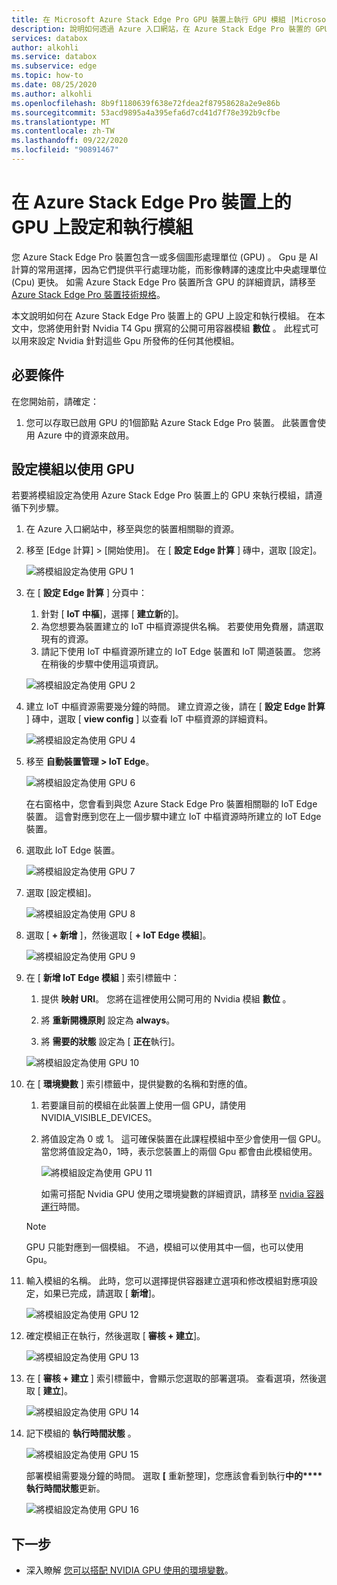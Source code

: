 ```yaml
---
title: 在 Microsoft Azure Stack Edge Pro GPU 裝置上執行 GPU 模組 |Microsoft Docs
description: 說明如何透過 Azure 入口網站，在 Azure Stack Edge Pro 裝置的 GPU 上設定和執行模組。
services: databox
author: alkohli
ms.service: databox
ms.subservice: edge
ms.topic: how-to
ms.date: 08/25/2020
ms.author: alkohli
ms.openlocfilehash: 8b9f1180639f638e72fdea2f87958628a2e9e86b
ms.sourcegitcommit: 53acd9895a4a395efa6d7cd41d7f78e392b9cfbe
ms.translationtype: MT
ms.contentlocale: zh-TW
ms.lasthandoff: 09/22/2020
ms.locfileid: "90891467"
---
```

# <a name="configure-and-run-a-module-on-gpu-on-azure-stack-edge-pro-device"></a>在 Azure Stack Edge Pro 裝置上的 GPU 上設定和執行模組

您 Azure Stack Edge Pro 裝置包含一或多個圖形處理單位 (GPU) 。 Gpu 是 AI 計算的常用選擇，因為它們提供平行處理功能，而影像轉譯的速度比中央處理單位 (Cpu) 更快。 如需 Azure Stack Edge Pro 裝置所含 GPU 的詳細資訊，請移至 [Azure Stack Edge Pro 裝置技術規格](azure-stack-edge-gpu-technical-specifications-compliance.md)。

本文說明如何在 Azure Stack Edge Pro 裝置上的 GPU 上設定和執行模組。 在本文中，您將使用針對 Nvidia T4 Gpu 撰寫的公開可用容器模組 **數位** 。 此程式可以用來設定 Nvidia 針對這些 Gpu 所發佈的任何其他模組。


## <a name="prerequisites"></a>必要條件

在您開始前，請確定：

1. 您可以存取已啟用 GPU 的1個節點 Azure Stack Edge Pro 裝置。 此裝置會使用 Azure 中的資源來啟用。  

## <a name="configure-module-to-use-gpu"></a>設定模組以使用 GPU

若要將模組設定為使用 Azure Stack Edge Pro 裝置上的 GPU 來執行模組，請遵循下列步驟。

1. 在 Azure 入口網站中，移至與您的裝置相關聯的資源。 

2. 移至 [Edge 計算] > [開始使用]。 在 [ **設定 Edge 計算** ] 磚中，選取 [設定]。

    ![將模組設定為使用 GPU 1](media/azure-stack-edge-j-series-configure-gpu-modules/configure-compute-1.png)

3. 在 [ **設定 Edge 計算** ] 分頁中：

    1. 針對 [ **IoT 中樞**]，選擇 [ **建立新**的]。
    2. 為您想要為裝置建立的 IoT 中樞資源提供名稱。 若要使用免費層，請選取現有的資源。 
    3. 請記下使用 IoT 中樞資源所建立的 IoT Edge 裝置和 IoT 閘道裝置。 您將在稍後的步驟中使用這項資訊。

    ![將模組設定為使用 GPU 2](media/azure-stack-edge-j-series-configure-gpu-modules/configure-compute-2.png)

4. 建立 IoT 中樞資源需要幾分鐘的時間。 建立資源之後，請在 [ **設定 Edge 計算** ] 磚中，選取 [ **view config** ] 以查看 IoT 中樞資源的詳細資料。

    ![將模組設定為使用 GPU 4](media/azure-stack-edge-j-series-configure-gpu-modules/configure-compute-4.png)

5. 移至 **自動裝置管理 > IoT Edge**。

    ![將模組設定為使用 GPU 6](media/azure-stack-edge-j-series-configure-gpu-modules/configure-gpu-2.png)

    在右窗格中，您會看到與您 Azure Stack Edge Pro 裝置相關聯的 IoT Edge 裝置。 這會對應到您在上一個步驟中建立 IoT 中樞資源時所建立的 IoT Edge 裝置。 
    
6. 選取此 IoT Edge 裝置。

   ![將模組設定為使用 GPU 7](media/azure-stack-edge-j-series-configure-gpu-modules/configure-gpu-3.png)

7.  選取 [設定模組]。

    ![將模組設定為使用 GPU 8](media/azure-stack-edge-j-series-configure-gpu-modules/configure-gpu-4.png)

8. 選取 [ **+ 新增** ]，然後選取 [ **+ IoT Edge 模組**]。 

    ![將模組設定為使用 GPU 9](media/azure-stack-edge-j-series-configure-gpu-modules/configure-gpu-5.png)

9. 在 [ **新增 IoT Edge 模組** ] 索引標籤中：

    1. 提供 **映射 URI**。 您將在這裡使用公開可用的 Nvidia 模組 **數位** 。 
    
    2. 將 **重新開機原則** 設定為 **always**。
    
    3. 將 **需要的狀態** 設定為 [ **正在**執行]。
    
    ![將模組設定為使用 GPU 10](media/azure-stack-edge-j-series-configure-gpu-modules/configure-gpu-6.png)

10. 在 [ **環境變數** ] 索引標籤中，提供變數的名稱和對應的值。 

    1. 若要讓目前的模組在此裝置上使用一個 GPU，請使用 NVIDIA_VISIBLE_DEVICES。 

    2. 將值設定為 0 或 1。 這可確保裝置在此課程模組中至少會使用一個 GPU。 當您將值設定為0，1時，表示您裝置上的兩個 Gpu 都會由此模組使用。

        ![將模組設定為使用 GPU 11](media/azure-stack-edge-j-series-configure-gpu-modules/configure-gpu-7.png)

        如需可搭配 Nvidia GPU 使用之環境變數的詳細資訊，請移至 [nvidia 容器運行](https://github.com/NVIDIA/nvidia-container-runtime#environment-variables-oci-spec)時間。

    > [!NOTE]
    > GPU 只能對應到一個模組。 不過，模組可以使用其中一個，也可以使用 Gpu。 

11. 輸入模組的名稱。 此時，您可以選擇提供容器建立選項和修改模組對應項設定，如果已完成，請選取 [ **新增**]。 

    ![將模組設定為使用 GPU 12](media/azure-stack-edge-j-series-configure-gpu-modules/configure-gpu-8.png)

12. 確定模組正在執行，然後選取 [ **審核 + 建立**]。    

    ![將模組設定為使用 GPU 13](media/azure-stack-edge-j-series-configure-gpu-modules/configure-gpu-9.png)

13. 在 [ **審核 + 建立** ] 索引標籤中，會顯示您選取的部署選項。 查看選項，然後選取 [ **建立**]。
    
    ![將模組設定為使用 GPU 14](media/azure-stack-edge-j-series-configure-gpu-modules/configure-gpu-10.png)

14. 記下模組的 **執行時間狀態** 。 
    
    ![將模組設定為使用 GPU 15](media/azure-stack-edge-j-series-configure-gpu-modules/configure-gpu-11.png)

    部署模組需要幾分鐘的時間。 選取 **[** 重新整理]，您應該會看到執行**中的****執行時間狀態**更新。

    ![將模組設定為使用 GPU 16](media/azure-stack-edge-j-series-configure-gpu-modules/configure-gpu-12.png)


## <a name="next-steps"></a>下一步

- 深入瞭解 [您可以搭配 NVIDIA GPU 使用的環境變數](https://github.com/NVIDIA/nvidia-container-runtime#environment-variables-oci-spec)。
